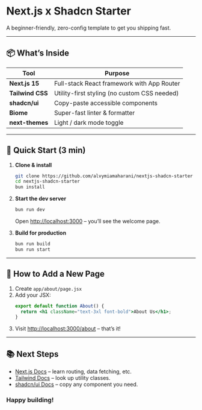 # Next.js x Shadcn Starter  

A beginner-friendly, zero-config template to get you shipping fast.

---

## 📦 What’s Inside
| Tool | Purpose |
|------|---------|
| **Next.js 15** | Full-stack React framework with App Router |
| **Tailwind CSS** | Utility-first styling (no custom CSS needed) |
| **shadcn/ui** | Copy-paste accessible components |
| **Biome** | Super-fast linter & formatter |
| **next-themes** | Light / dark mode toggle |

---

## 🏁 Quick Start (3 min)

1. **Clone & install**
   ```bash
   git clone https://github.com/alvymiamaharani/nextjs-shadcn-starter
   cd nextjs-shadcn-starter
   bun install
   ```

2. **Start the dev server**
   ```bash
   bun run dev
   ```
   Open [http://localhost:3000](http://localhost:3000) – you’ll see the welcome page.

3. **Build for production**
   ```bash
   bun run build
   bun run start
   ```

---

## 🎨 How to Add a New Page

1. Create `app/about/page.jsx`
2. Add your JSX:
   ```jsx
   export default function About() {
     return <h1 className="text-3xl font-bold">About Us</h1>;
   }
   ```
3. Visit [http://localhost:3000/about](http://localhost:3000/about) – that’s it!

---

## 📚 Next Steps

- [Next.js Docs](https://nextjs.org/docs) – learn routing, data fetching, etc.  
- [Tailwind Docs](https://tailwindcss.com/docs) – look up utility classes.  
- [shadcn/ui Docs](https://ui.shadcn.com) – copy any component you need.

### Happy building!
